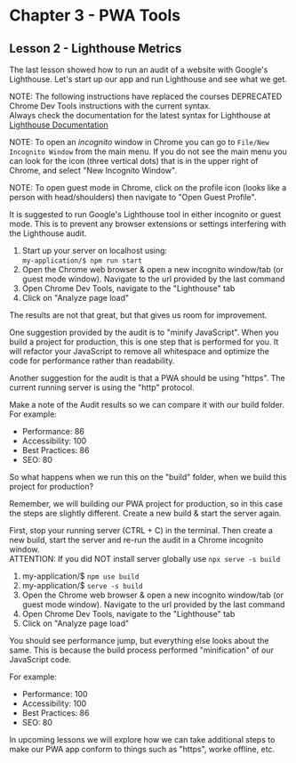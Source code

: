 # Chapter 3 - PWA Tools
## Lesson 2 - Lighthouse Metrics

The last lesson showed how to run an audit of a website with Google's Lighthouse. Let's start up our app and run Lighthouse and see what we get.

NOTE: The following instructions have replaced the courses DEPRECATED Chrome Dev Tools instructions with the current syntax.<br>
Always check the documentation for the latest syntax for Lighthouse at [Lighthouse Documentation](https://developer.chrome.com/docs/lighthouse/)

NOTE: To open an *incognito* window in Chrome you can go to `File/New Incognito Window` from the main menu. If you do not see the main menu you can look for the icon (three vertical dots) that is in the upper right of Chrome, and select "New Incognito Window".

NOTE: To open guest mode in Chrome, click on the profile icon (looks like a person with head/shoulders) then navigate to "Open Guest Profile". 

It is suggested to run Google's Lighthouse tool in either incognito or guest mode. This is to prevent any browser extensions or settings interfering with the Lighthouse audit.

1. Start up your server on localhost using:<br>
   `my-application/$ npm run start`
2. Open the Chrome web browser & open a new incognito window/tab (or guest mode window). Navigate to the url provided by the last command
4. Open Chrome Dev Tools, navigate to the "Lighthouse" tab
5. Click on "Analyze page load"

The results are not that great, but that gives us room for improvement.

One suggestion provided by the audit is to "minify JavaScript". When you build a project for production, this is one step that is performed for you. It will refactor your JavaScript to remove all whitespace and optimize the code for performance rather than readability.

Another suggestion for the audit is that a PWA should be using "https". The current running server is using the "http" protocol.

Make a note of the Audit results so we can compare it with our build folder. For example:
- Performance: 86
- Accessibility: 100
- Best Practices: 86
- SEO: 80

So what happens when we run this on the "build" folder, when we build this project for production?

Remember, we will building our PWA project for production, so in this case the steps are slightly different. Create a new build & start the server again.

First, stop your running server (CTRL + C) in the terminal. Then create a new build, start the server and re-run the audit in a Chrome incognito window.<br>
ATTENTION: If you did NOT install server globally use `npx serve -s build`
1. my-application/$ `npm use build`
2. my-application/$ `serve -s build`
3. Open the Chrome web browser & open a new incognito window/tab (or guest mode window). Navigate to the url provided by the last command
4. Open Chrome Dev Tools, navigate to the "Lighthouse" tab
5. Click on "Analyze page load"

You should see performance jump, but everything else looks about the same. This is because the build process performed "minification" of our JavaScript code.

For example:
- Performance: 100
- Accessibility: 100
- Best Practices: 86
- SEO: 80

In upcoming lessons we will explore how we can take additional steps to make our PWA app conform to things such as "https", worke offline, etc.
